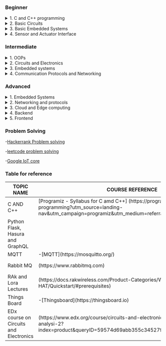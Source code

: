 ### Beginner


<details>
<summary>1. C and C++ programming</summary>
<br>
1 Hello World<br>
2 Variables<br>
3 Data Types<br>
4 Operators<br>
5 Loops<br>
6 Functions<br>
7 Arrays<br>
8 Pointers<br>
9 Structures<br>
10 Files<br>
</details> 


<details>
<summary>2. Basic Circuits</summary>
<br>
1 List the basic circuits topics for beginners<br>
2 What is a circuit?<br>
3 What is a resistor?<br>
4 What is a capacitor?<br>
5 What is an inductor?<br>
</details>


<details>
<summary>3. Basic Embedded Systems</summary>
<br>
1 Embedded Systems<br>
2 GPIOS<br>
3 PWM<br>
4 ADC<br>
5 DAC<br>
6 DMA<br>
7 UART<br>
8 SPI<br>
9 I2C<br>
10 I2S<br>
11 CAN<br>
12 Ethernet<br>
13 SDIO<br>
14 USB<br>
</details>


<details>
<summary>4. Sensor and Actuator Interface </summary>
<br>
1. Sensor and Actuator Interface<br>
2. Temperature sensor<br>
3. Humidity sensor<br>
4. Pressure sensor<br>
5. Light sensor<br>
6. Accelerometer<br>
7. Gyroscope<br>
8. Magnetometer<br>
9. Ultrasonic sensor<br>
10. Infrared sensor<br>
11. Sound sensor<br>
12. Color sensor<br>
13. Flame sensor<br>
14. Gas sensor<br>
15. Water sensor
</details>






### Intermediate


<details>
<summary>1. OOPs </summary>
<br>
1. Classes<br>
2. Objects<br>
3 Inheritance<br>
4 Polymorphism<br>
5 Encapsulation<br>
6 Exception Handling<br>
7 Recursion<br>
8 oops-concept
</details>


<details>
<summary>2. Circuits and Electronics  </summary>
<br>

1 Lumped circuit elements<br>
2 KVL<br>
3 KCL<br>
4 Nodal analysis<br>
5 Linearity<br>
6 Superposition<br>
7 Thevenin & Norton methods<br>
8 Digital abstraction<br>
9 Digital logic<br>
10 Combinational gates<br>
11 MOSFET switch<br>
12 Nonlinear resistors<br>
13 Small signal analysis<br>
14 small signal circuit model<br>
15 dependent sources<br>
</details>

<details>
<summary>3. Embedded systems </summary>
<br>
1 Processor Architecture - LPC214X<br>
2 AVR<br>
3 ARM<br>
4 ATmega<br>
5 PCB designing - Eagle,Solidworks,Altium <br>
6 RTOS<br>
7 IoT Operating Systems<br>
    <ul>
    <li>RIOT</li>
    <li>Contiki & Cooja</li>
    <li>TinyOS</li>
    <li>MyNewt</li>
    <li>Raspbian</li>
    <li>Mongoose</li>
    <li>ARMmbed</li>
    <li>FreRTOS</li>
    <li>Zerynth</li> </ul>
</details>


<details>
<summary>4. Communication Protocols and Networking </summary>
<br>
1 OSI Layers<br>
2 TCP/IP<br>
3 HTTP<br>
4 MQTT<br>
5 CoAP<br>
6 WiFi<br>
7 Bluetooth - BLE<br>
8 NFC - RFID<br>
9 EspNow<br>
10 Firebase<br>
11 Blynk<br>
12 IFTTT<br>
</details>



### Advanced

<details>
<summary>1. Embedded Systems</summary>
<br>
1. Arduino Boards<br>
2. RAspberry pi Boards<br>
3. Sensor interface<br>
        <ul>
        <li>Analog Sensors</li>
        <li>Digital Sensores</li>
        </ul>
4. STM - IoT discovery kit<br>
5. Texas Sensor Tag<br>
6. Edge Impulse  

</details>


<details>
<summary>2. Networking and protocols</summary>
<br>
1. RAk and Lora
  <ul>
  <li>Chirpstack Gateway, Network, Application Server</li>
  <li>Things Network </li>
  </ul>
 2. 6LoWPAN<br>
 3. XMPP - CCN<br>
 4. Zigbee - Z Wave<br>
 5. WPAN(IEEE 802.15.4)<br>
 6. GSM<br>
 7. NB - IoT<br>
 </details>


<details>
<summary>3. Cloud and Edge computing </summary>
<br>
1. Google IoT Core<br>

</details>



<details>
<summary>4. Backend </summary>
<br>
1. Hasura<br>
2. Nodejs<br>
3. REST Services<br>
4. Websockets - MQTT - AMQP<br>
5. Database<br>
     <ul>
     <li>InfluxDB</li>
     <li>MongoDB</li></ul>
6. PostgreSQL<br>
7. Python Flask<br>
8. GraphQL


</details>


<details>
<summary>5. Frontend </summary>
<br>
1. ThingsBoard<br>
2. ReactJs<br>
3. ChartJs<br>
4. Grafana<br>
</details>







### Problem Solving

-[Hackerrank Problem solving](https://www.hackerrank.com/dashboard)

-[leetcode problem solving](https://leetcode.com/interview/?gclid=CjwKCAjwsJ6TBhAIEiwAfl4TWEchXIkOkiHvvcqlky4RQakMj47JgxZIRwykNBW_y2VZFIVAW10KzRoCWb4QAvD_BwE)

-[Google IoT core](https://cloud.google.com/iot-core/?utm_source=google&utm_medium=cpc&utm_campaign=japac-IN-all-en-dr-bkws-all-all-trial-e-dr-1009882&utm_content=text-ad-none-none-DEV_c-CRE_248037276403-ADGP_Hybrid%20%7C%20BKWS%20-%20EXA%20%7C%20Txt%20~%20Internet%20of%20Things%20~%20IoT%20Core_IOT-KWID_43700029827958913-aud-1596662390334%3Akwd-323286821031&userloc_1007810-network_g&utm_term=KW_google%20iot%20core&ds_rl=1264446&gclid=CjwKCAjwsJ6TBhAIEiwAfl4TWH7UMezN-kB0tlhuxTQX6JXe2Dt-4-8GoYTCwvKcctrOVjDg9PDctRoCkGoQAvD_BwE&gclsrc=aw.ds)




### Table for reference 


<table class="tg">
<thead>
  <tr>
    <th class="tg-0pky">TOPIC NAME </th>
    <th class="tg-0pky">COURSE REFERENCE </th>
    <th class="tg-0pky">VIDEO REFERENCE</th>
  </tr>
</thead>
<tbody>
  <tr>
    <td class="tg-0pky">C AND C++</td>
    <td class="tg-0pky"> [Programiz - Syllabus for C amd C++] (https://programiz.pro/learn/master-c-programming?utm_source=landing-nav&utm_campaign=programiz&utm_medium=referral)</td>
    <td class="tg-0pky">[C and C++ from Mycodeschool](https:/www.youtube.com/user/mycodeschool)</td>
  </tr>

  <tr>
    <td class="tg-0pky">Python Flask, Hasura and GraphQL</td>
    <td class="tg-0pky"></td>
    <td class="tg-0pky">(https://www.youtube.com/playlist?list=PLCPAHTKm5NrXSwEU4Hd6aW3yNa1q6BPcn)</td>
  </tr>

  <tr>
    <td class="tg-0pky">MQTT </td>
    <td class="tg-0pky">-[MQTT](https://mosquitto.org/)</td>
    <td class="tg-0pky">(https://www.youtube.com/watch?v=EIxdz-2rhLs)</td>
  </tr>

  <tr>
    <td class="tg-0pky">Rabbit MQ</td>
    <td class="tg-0pky">(https://www.rabbitmq.com)</td>
    <td class="tg-0pky">(https://www.youtube.com/watch?v=7rkeORD4jSw&list=WL&index=1)</td>
  </tr>

   <tr>
    <td class="tg-0pky">RAk and Lora Lectures</td>
    <td class="tg-0pky">(https://docs.rakwireless.com/Product-Categories/WisLink/RAK2245-Pi-HAT/Quickstart/#prerequisites)</td>
    <td class="tg-0pky">(https://www.youtube.com/playlist?list=PLxI06TjqRkodKNbzNlMzGpnyraOq5sZRp)</td>
  </tr>

  <tr>
    <td class="tg-0pky">Things Board</td>
    <td class="tg-0pky">-[Thingsboard](https://thingsboard.io)</td>
    <td class="tg-0pky"></td>
  </tr>

  <tr>
    <td class="tg-0pky">EDx course on Circuits and Electronics</td>
    <td class="tg-0pky">(https://www.edx.org/course/circuits-and-electronics-1-basic-circuit-analysi-2?index=product&queryID=59574d69abb355c34527fb0ac448b149&position=1)</td>
    <td class="tg-0pky"></td>
  </tr>

</tbody>
</table>


